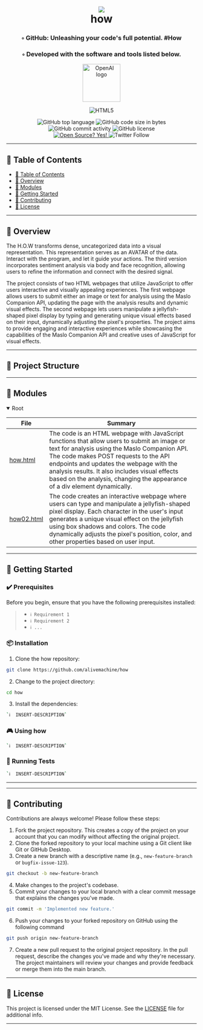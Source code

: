 <div align="center">
<h1 align="center">
<img src="https://alivemachine.io/image/galeriehd/how03.jpg" />
<br>how
</h1>
<h3>◦ GitHub: Unleashing your code's full potential. #How</h3>
<h3>◦ Developed with the software and tools listed below.</h3>

<p><img width="100" src="https://alivemachine.io/image/fronthand/openai.png" alt="OpenAI logo" /></p>

<p align="center">
<img src="https://img.shields.io/badge/HTML5-E34F26.svg?style&logo=HTML5&logoColor=white" alt="HTML5" />
</p>
<img src="https://img.shields.io/github/languages/top/alivemachine/how?style&color=5D6D7E" alt="GitHub top language" />
<img src="https://img.shields.io/github/languages/code-size/alivemachine/how?style&color=5D6D7E" alt="GitHub code size in bytes" />
<img src="https://img.shields.io/github/commit-activity/m/alivemachine/how?style&color=5D6D7E" alt="GitHub commit activity" />
<img src="https://img.shields.io/github/license/alivemachine/how?style&color=5D6D7E" alt="GitHub license" />
<br>
<a href="https://github.com/Naereen/badges/">
<img src="https://badgen.net/badge/Open%20Source%20%3F/Yes%21/blue?icon=github" alt="Open Source? Yes!" />
</a>
<img src="https://img.shields.io/twitter/follow/heymaslo?style=social" alt="Twitter Follow" />

</div>

---

## 📒 Table of Contents
- [📒 Table of Contents](#-table-of-contents)
- [📍 Overview](#-overview)
- [🧩 Modules](#modules)
- [🚀 Getting Started](#-getting-started)
- [🤝 Contributing](#-contributing)
- [📄 License](#-license)

---


## 📍 Overview

The H.O.W transforms dense, uncategorized data into a visual representation. This representation serves as an AVATAR of the data. Interact with the program, and let it guide your actions. The third version incorporates sentiment analysis via body and face recognition, allowing users to refine the information and connect with the desired signal.

The project consists of two HTML webpages that utilize JavaScript to offer users interactive and visually appealing experiences. The first webpage allows users to submit either an image or text for analysis using the Maslo Companion API, updating the page with the analysis results and dynamic visual effects. The second webpage lets users manipulate a jellyfish-shaped pixel display by typing and generating unique visual effects based on their input, dynamically adjusting the pixel's properties. The project aims to provide engaging and interactive experiences while showcasing the capabilities of the Maslo Companion API and creative uses of JavaScript for visual effects.

---



## 📂 Project Structure




---

## 🧩 Modules

<details open><summary>Root</summary>

| File                                                                   | Summary                                                                                                                                                                                                                                                                                                                                                         |
| ---                                                                    | ---                                                                                                                                                                                                                                                                                                                                                             |
| [how.html](https://github.com/alivemachine/how/blob/main/how.html)     | The code is an HTML webpage with JavaScript functions that allow users to submit an image or text for analysis using the Maslo Companion API. The code makes POST requests to the API endpoints and updates the webpage with the analysis results. It also includes visual effects based on the analysis, changing the appearance of a div element dynamically. |
| [how02.html](https://github.com/alivemachine/how/blob/main/how02.html) | The code creates an interactive webpage where users can type and manipulate a jellyfish-shaped pixel display. Each character in the user's input generates a unique visual effect on the jellyfish using box shadows and colors. The code dynamically adjusts the pixel's position, color, and other properties based on user input.                            |

</details>

---

## 🚀 Getting Started

### ✔️ Prerequisites

Before you begin, ensure that you have the following prerequisites installed:
> - `ℹ️ Requirement 1`
> - `ℹ️ Requirement 2`
> - `ℹ️ ...`

### 📦 Installation

1. Clone the how repository:
```sh
git clone https://github.com/alivemachine/how
```

2. Change to the project directory:
```sh
cd how
```

3. Install the dependencies:
```sh
`ℹ️  INSERT-DESCRIPTION`
```

### 🎮 Using how

```sh
`ℹ️  INSERT-DESCRIPTION`
```

### 🧪 Running Tests
```sh
`ℹ️  INSERT-DESCRIPTION`
```

---


---

## 🤝 Contributing

Contributions are always welcome! Please follow these steps:
1. Fork the project repository. This creates a copy of the project on your account that you can modify without affecting the original project.
2. Clone the forked repository to your local machine using a Git client like Git or GitHub Desktop.
3. Create a new branch with a descriptive name (e.g., `new-feature-branch` or `bugfix-issue-123`).
```sh
git checkout -b new-feature-branch
```
4. Make changes to the project's codebase.
5. Commit your changes to your local branch with a clear commit message that explains the changes you've made.
```sh
git commit -m 'Implemented new feature.'
```
6. Push your changes to your forked repository on GitHub using the following command
```sh
git push origin new-feature-branch
```
7. Create a new pull request to the original project repository. In the pull request, describe the changes you've made and why they're necessary.
The project maintainers will review your changes and provide feedback or merge them into the main branch.

---
## 📄 License

This project is licensed under the MIT License. See the [LICENSE](https://docs.github.com/en/communities/setting-up-your-project-for-healthy-contributions/adding-a-license-to-a-repository) file for additional info.

---
